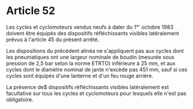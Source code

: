# Article 52

Les cycles et cyclomoteurs vendus neufs à dater du 1°' octobre 1983 doivent être équipés des dispositifs réfléchissants visibles latéralement prévus à l'article 45 du présent arrêté.

Les dispositions du précédent alinéa ne s'appliquent pas aux cycles dont les pneumatiques ont une largeur nominale de boudin (mesurée sous pression de 2,5 bar selon la norme ETRTO) inférieure à 25 mm, et aux cycles dont le diamètre nominal de jante n'excède pas 451 mm, sauf si ces cycles sont équipés d'une lanterne et d'un feu rouge arrière.

La présence de$ dispositifs réfléchissants visibles latéralement est facultative sur tous les cycles et cyclomoteurs pour lesquels elle n'est pas obligatoire.
